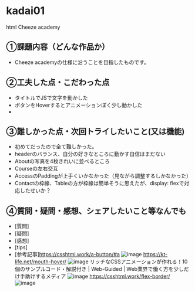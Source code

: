 # kadai01
html Cheeze academy

## ①課題内容（どんな作品か）
- Cheeze academyの仕様に沿うことを目指したものです。

## ②工夫した点・こだわった点
- タイトルでJSで文字を動かした
- ボタンをHoverするとアニメーションぽく少し動かした
- 

## ③難しかった点・次回トライしたいこと(又は機能)
- 初めてだったので全て難しかった。
- headerのバランス、自分の好きなところに動かす自信はまだない
- Aboutの写真を4枚きれいに並べるところ
- Courseの左右交互
- AccessのPaddingが上手くいかなかった（見ながら調整するしかなかった）
- Contactの枠線、Tableの方が枠線は簡単そうに思えたが、display: flexで対応したせいか？

## ④質問・疑問・感想、シェアしたいこと等なんでも
- [質問]
- [疑問]
- [感想]
- [tips]
- [参考記事]https://csshtml.work/a-button/#a
![image](https://user-images.githubusercontent.com/115796931/198219777-a391bb3c-443f-4bb1-8e28-f0bec05e2a81.png)
https://kt-life.net/mouth-hover/
![image](https://user-images.githubusercontent.com/115796931/198219922-08df281a-d5ec-4f34-9cd8-bd00a3048864.png)
リッチなCSSアニメーションが作れる！10個のサンプルコード・解説付き | Web-Guided | Web業界で働く方を少しだけ手助けするメディア
![image](https://user-images.githubusercontent.com/115796931/198220078-40113af9-17a5-423a-910d-74b0576db4c3.png)
https://csshtml.work/flex-border/
![image](https://user-images.githubusercontent.com/115796931/198220175-03fcecb6-9af1-406b-8976-96bb399a42a9.png)
